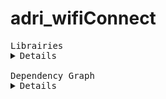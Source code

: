 # adri_wifiConnect
 
<pre>
Librairies
<details>
adriiot_dht22                   = https://github.com/AdriLighting/ADRIOT_dht22
Adafruit Unified Sensor         = https://github.com/adafruit/Adafruit_Sensor
ArduinoJson                     = https://github.com/bblanchon/ArduinoJson
DHT sensor library              = https://github.com/adafruit/DHT-sensor-library
</details>
Dependency Graph
<details>
|-- [Adafruit Unified Sensor] 1.1.4
|-- [adriiot_dht22] 1.0.0
|   |-- [ArduinoJson] 6.17.1
|   |-- [DHT sensor library] 1.4.1
|   |   |-- [Adafruit Unified Sensor] 1.1.4</details>
</pre>
